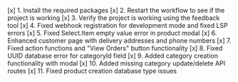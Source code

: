 [x] 1. Install the required packages
[x] 2. Restart the workflow to see if the project is working
[x] 3. Verify the project is working using the feedback tool
[x] 4. Fixed webhook registration for development mode and fixed LSP errors
[x] 5. Fixed Select.Item empty value error in product modal
[x] 6. Enhanced customer page with delivery addresses and phone numbers
[x] 7. Fixed action functions and "View Orders" button functionality
[x] 8. Fixed UUID database error for categoryId field
[x] 9. Added category creation functionality with modal
[x] 10. Added missing category update/delete API routes
[x] 11. Fixed product creation database type issues